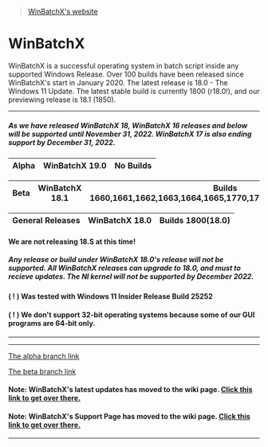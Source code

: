> [WinBatchX's website](https://sites.google.com/view/winbatchx/home)

# WinBatchX

WinBatchX is a successful operating system in batch script inside any supported Windows Release. Over 100 builds have been released since WinBatchX's start in January 2020. The latest release is 18.0 - The Windows 11 Update. The latest stable build is currently 1800 (r18.0!), and our previewing release is 18.1 (1850).

---
##### As we have released WinBatchX 18, WinBatchX 16 releases and below will be supported until November 31, 2022. WinBatchX 17 is also ending support by December 31, 2022.

Alpha | WinBatchX 19.0 | No Builds
-|-|-

Beta | WinBatchX 18.1 | Builds 1660,1661,1662,1663,1664,1665,1770,1772,1774,1776,1778,1780
-|-|-


General Releases | WinBatchX 18.0 | Builds 1800(18.0)
-|-|-

#### We are not releasing 18.S at this time!

##### Any release or build under WinBatchX 18.0's release will not be supported. All WinBatchX releases can upgrade to 18.0, and must to recieve updates. The NI kernel will not be supported by December 2022.

#### ( ! ) Was tested with Windows 11 Insider Release Build 25252
#### ( ! ) We don't support 32-bit operating systems because some of our GUI programs are 64-bit only.

***


***

[The alpha branch link](https://github.com/bes-ptah/WinBatchX/tree/alpha)

[The beta branch link](https://github.com/bes-ptah/WinBatchX/tree/beta)

#### Note: WinBatchX's latest updates has moved to the wiki page. [Click this link to get over there.](https://github.com/bes-ptah/WinBatchX/wiki)

#### Note: WinBatchX's Support Page has moved to the wiki page. [Click this link to get over there.](https://github.com/bes-ptah/WinBatchX/wiki/Support-Page)






***








